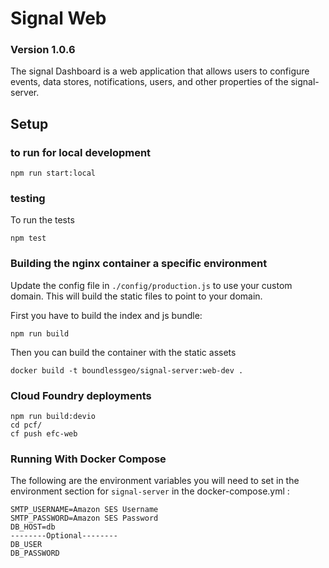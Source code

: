 # Signal Web

### Version 1.0.6

The signal Dashboard is a web application that allows users to configure
events, data stores, notifications, users, and other properties of
the signal-server.

## Setup

### to run for local development

```
npm run start:local
```

### testing

To run the tests

```
npm test
```


### Building the nginx container a specific  environment

Update the config file in `./config/production.js` to use your custom domain. This will build the static files to point to your domain.

First you have to build the index and js bundle:

```
npm run build
```

Then you can build the container with the static assets

```
docker build -t boundlessgeo/signal-server:web-dev .
```

### Cloud Foundry deployments
```
npm run build:devio
cd pcf/
cf push efc-web
```

### Running With Docker Compose ##

The following are the environment variables you will need to set in the environment section for `signal-server` in the docker-compose.yml :

```
SMTP_USERNAME=Amazon SES Username
SMTP_PASSWORD=Amazon SES Password
DB_HOST=db
--------Optional--------
DB_USER
DB_PASSWORD
```
